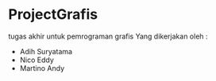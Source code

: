 # ProjectGrafis
tugas akhir untuk pemrograman grafis
Yang dikerjakan oleh :
- Adih Suryatama
- Nico Eddy
- Martino Andy
